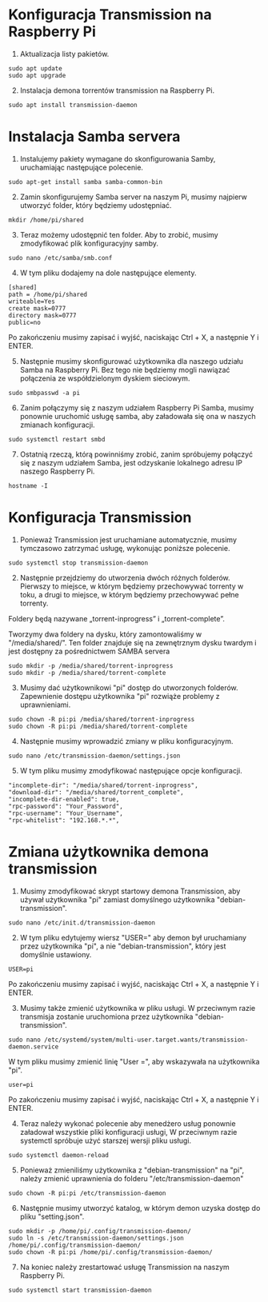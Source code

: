 # Konfiguracja Transmission na Raspberry Pi

1. Aktualizacja listy pakietów.
```
sudo apt update
sudo apt upgrade
```

2.  Instalacja demona torrentów transmission na Raspberry Pi.
```
sudo apt install transmission-daemon
```

# Instalacja Samba servera

1. Instalujemy pakiety wymagane do skonfigurowania Samby, uruchamiając następujące polecenie.
```
sudo apt-get install samba samba-common-bin
```
 
2. Zamin skonfigurujemy Samba server na naszym Pi, musimy najpierw utworzyć folder, który będziemy udostępniać.
```
mkdir /home/pi/shared
```

3. Teraz możemy udostępnić ten folder. Aby to zrobić, musimy zmodyfikować plik konfiguracyjny samby.
```
sudo nano /etc/samba/smb.conf
```

4. W tym pliku dodajemy na dole następujące elementy.
```
[shared]
path = /home/pi/shared
writeable=Yes
create mask=0777
directory mask=0777
public=no
```
Po zakończeniu musimy zapisać i wyjść, naciskając Ctrl + X, a następnie Y i ENTER.

5. Następnie musimy skonfigurować użytkownika dla naszego udziału Samba na Raspberry Pi. Bez tego nie będziemy mogli nawiązać połączenia ze współdzielonym dyskiem sieciowym.
```
sudo smbpasswd -a pi
```

6. Zanim połączymy się z naszym udziałem Raspberry Pi Samba, musimy ponownie uruchomić usługę samba, aby załadowała się ona w naszych zmianach konfiguracji.
```
sudo systemctl restart smbd
```

7. Ostatnią rzeczą, którą powinniśmy zrobić, zanim spróbujemy połączyć się z naszym udziałem Samba, jest odzyskanie lokalnego adresu IP naszego Raspberry Pi.
```
hostname -I
```

# Konfiguracja Transmission

1. Ponieważ Transmission jest uruchamiane automatycznie, musimy tymczasowo zatrzymać usługę, wykonując poniższe polecenie.
```
sudo systemctl stop transmission-daemon
```

2. Następnie przejdziemy do utworzenia dwóch różnych folderów. Pierwszy to miejsce, w którym będziemy przechowywać torrenty w toku, a drugi to miejsce, w którym będziemy przechowywać pełne torrenty.

Foldery będą nazywane „torrent-inprogress” i „torrent-complete”.

Tworzymy dwa foldery na dysku, który zamontowaliśmy w "/media/shared/". Ten folder znajduje się na zewnętrznym dysku twardym i jest dostępny za pośrednictwem SAMBA servera
```
sudo mkdir -p /media/shared/torrent-inprogress
sudo mkdir -p /media/shared/torrent-complete
```

3. Musimy dać użytkownikowi "pi" dostęp do utworzonych folderów. Zapewnienie dostępu użytkownika "pi" rozwiąże problemy z uprawnieniami.
```
sudo chown -R pi:pi /media/shared/torrent-inprogress
sudo chown -R pi:pi /media/shared/torrent-complete
```

4. Następnie musimy wprowadzić zmiany w pliku konfiguracyjnym.
```
sudo nano /etc/transmission-daemon/settings.json
```

5. W tym pliku musimy zmodyfikować następujące opcje konfiguracji.
```
"incomplete-dir": "/media/shared/torrent-inprogress",
"download-dir": "/media/shared/torrent_complete",
"incomplete-dir-enabled": true,
"rpc-password": "Your_Password",
"rpc-username": "Your_Username",
"rpc-whitelist": "192.168.*.*",
```

# Zmiana użytkownika demona transmission

1. Musimy zmodyfikować skrypt startowy demona Transmission, aby używał użytkownika "pi" zamiast domyślnego użytkownika "debian-transmission".
```
sudo nano /etc/init.d/transmission-daemon
```

2. W tym pliku edytujemy wiersz "USER=" aby demon był uruchamiany przez użytkownika "pi", a nie "debian-transmission", który jest domyślnie ustawiony.
```
USER=pi
```
Po zakończeniu musimy zapisać i wyjść, naciskając Ctrl + X, a następnie Y i ENTER.

3. Musimy także zmienić użytkownika w pliku usługi. W przeciwnym razie transmisja zostanie uruchomiona przez użytkownika "debian-transmission".
```
sudo nano /etc/systemd/system/multi-user.target.wants/transmission-daemon.service
```

W tym pliku musimy zmienić linię "User =", aby wskazywała na użytkownika "pi".
```
user=pi
```
Po zakończeniu musimy zapisać i wyjść, naciskając Ctrl + X, a następnie Y i ENTER.

4. Teraz należy wykonać polecenie aby menedżero usług ponownie załadował wszystkie pliki konfiguracji usługi, W przeciwnym razie systemctl spróbuje użyć starszej wersji pliku usługi.
```
sudo systemctl daemon-reload
```

5. Ponieważ zmieniliśmy użytkownika z "debian-transmission" na "pi", należy zmienić uprawnienia do folderu 
"/etc/transmission-daemon"
```
sudo chown -R pi:pi /etc/transmission-daemon
```

6. Następnie musimy utworzyć katalog, w którym demon uzyska dostęp do pliku "setting.json".
```
sudo mkdir -p /home/pi/.config/transmission-daemon/
sudo ln -s /etc/transmission-daemon/settings.json /home/pi/.config/transmission-daemon/
sudo chown -R pi:pi /home/pi/.config/transmission-daemon/
```

7. Na koniec należy zrestartować usługę Transmission na naszym Raspberry Pi.
```
sudo systemctl start transmission-daemon
```
